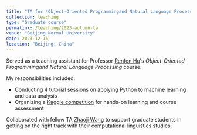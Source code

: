 ```yaml
---
title: "TA for *Object-Oriented Programmingand Natural Language Processing*"
collection: teaching
type: "Graduate course"
permalink: /teaching/2023-autumn-ta
venue: "Beijing Normal University"
date: 2023-12-15
location: "Beijing, China"
---
```


Served as a teaching assistant for Professor [Renfen Hu](http://irishu.cn/)'s *Object-Oriented Programmingand Natural Language Processing* course. 

My responsibilities included:

- Conducting 4 tutorial sessions on applying Python to machine learning and data analysis
- Organizing a [Kaggle competition](https://www.kaggle.com/competitions/icip-aes-2023) for hands-on learning and course assessment

Collaborated with fellow TA [Zhaoji Wang](https://www.linkedin.com/in/zhaoji-wang/) to support graduate students in getting on the right track with their computational linguistics studies.